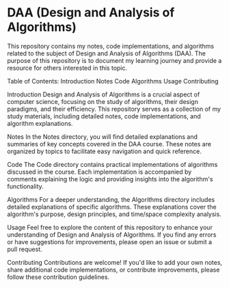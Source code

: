 # DAA (Design and Analysis of Algorithms)

This repository contains my notes, code implementations, and algorithms related to the subject of Design and Analysis of Algorithms (DAA). The purpose of this repository is to document my learning journey and provide a resource for others interested in this topic.

Table of Contents:
Introduction
Notes
Code
Algorithms
Usage
Contributing

Introduction
Design and Analysis of Algorithms is a crucial aspect of computer science, focusing on the study of algorithms, their design paradigms, and their efficiency. This repository serves as a collection of my study materials, including detailed notes, code implementations, and algorithm explanations.

Notes
In the Notes directory, you will find detailed explanations and summaries of key concepts covered in the DAA course. These notes are organized by topics to facilitate easy navigation and quick reference.

Code
The Code directory contains practical implementations of algorithms discussed in the course. Each implementation is accompanied by comments explaining the logic and providing insights into the algorithm's functionality.

Algorithms
For a deeper understanding, the Algorithms directory includes detailed explanations of specific algorithms. These explanations cover the algorithm's purpose, design principles, and time/space complexity analysis.

Usage
Feel free to explore the content of this repository to enhance your understanding of Design and Analysis of Algorithms. If you find any errors or have suggestions for improvements, please open an issue or submit a pull request.

Contributing
Contributions are welcome! If you'd like to add your own notes, share additional code implementations, or contribute improvements, please follow these contribution guidelines.
